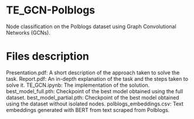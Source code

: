 # TE_GCN-Polblogs
Node classification on the Polblogs dataset using Graph Convolutional Networks (GCNs).

# Files description
Presentation.pdf: A short description of the approach taken to solve the task.
Report.pdf: An in-depth explanation of the task and the steps taken to solve it.
TE_GCN.ipynb: The implementation of the solution.
best_model_full.pth: Checkpoint of the best model obtained using the full dataset.
best_model_partial.pth: Checkpoint of the best model obtained using the dataset without isolated nodes.
polblogs_embeddings.csv: Text embeddings generated with BERT from text scraped from Polblogs.

